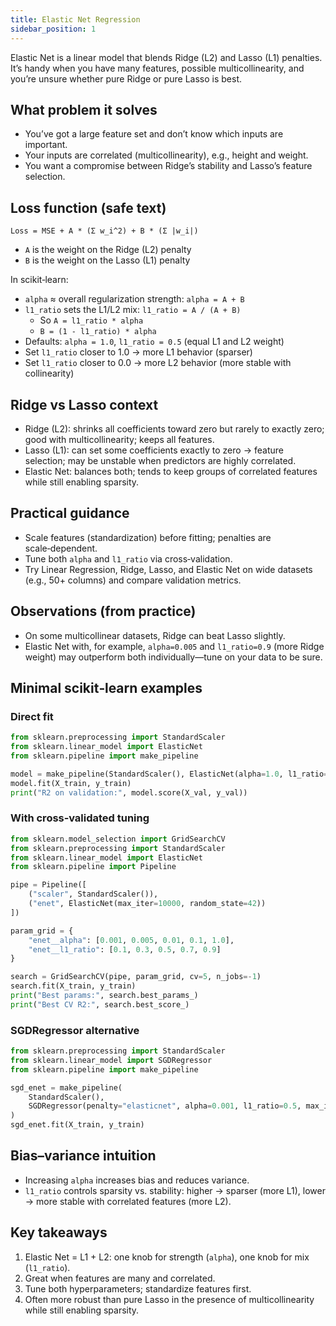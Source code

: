 ```yaml
---
title: Elastic Net Regression
sidebar_position: 1
---
```


Elastic Net is a linear model that blends Ridge (L2) and Lasso (L1) penalties. It’s handy when you have many features, possible multicollinearity, and you’re unsure whether pure Ridge or pure Lasso is best.

## What problem it solves
- You’ve got a large feature set and don’t know which inputs are important.
- Your inputs are correlated (multicollinearity), e.g., height and weight.
- You want a compromise between Ridge’s stability and Lasso’s feature selection.

## Loss function (safe text)
`Loss = MSE + A * (Σ w_i^2) + B * (Σ |w_i|)`

- `A` is the weight on the Ridge (L2) penalty
- `B` is the weight on the Lasso (L1) penalty

In scikit‑learn:
- `alpha` ≈ overall regularization strength: `alpha = A + B`
- `l1_ratio` sets the L1/L2 mix: `l1_ratio = A / (A + B)`
  - So `A = l1_ratio * alpha`
  - `B = (1 - l1_ratio) * alpha`
- Defaults: `alpha = 1.0`, `l1_ratio = 0.5` (equal L1 and L2 weight)
- Set `l1_ratio` closer to 1.0 → more L1 behavior (sparser)
- Set `l1_ratio` closer to 0.0 → more L2 behavior (more stable with collinearity)

## Ridge vs Lasso context
- Ridge (L2): shrinks all coefficients toward zero but rarely to exactly zero; good with multicollinearity; keeps all features.
- Lasso (L1): can set some coefficients exactly to zero → feature selection; may be unstable when predictors are highly correlated.
- Elastic Net: balances both; tends to keep groups of correlated features while still enabling sparsity.

## Practical guidance
- Scale features (standardization) before fitting; penalties are scale‑dependent.
- Tune both `alpha` and `l1_ratio` via cross‑validation.
- Try Linear Regression, Ridge, Lasso, and Elastic Net on wide datasets (e.g., 50+ columns) and compare validation metrics.

## Observations (from practice)
- On some multicollinear datasets, Ridge can beat Lasso slightly.
- Elastic Net with, for example, `alpha=0.005` and `l1_ratio=0.9` (more Ridge weight) may outperform both individually—tune on your data to be sure.

## Minimal scikit‑learn examples

### Direct fit
```python
from sklearn.preprocessing import StandardScaler
from sklearn.linear_model import ElasticNet
from sklearn.pipeline import make_pipeline

model = make_pipeline(StandardScaler(), ElasticNet(alpha=1.0, l1_ratio=0.5, random_state=42))
model.fit(X_train, y_train)
print("R2 on validation:", model.score(X_val, y_val))
```

### With cross‑validated tuning
```python
from sklearn.model_selection import GridSearchCV
from sklearn.preprocessing import StandardScaler
from sklearn.linear_model import ElasticNet
from sklearn.pipeline import Pipeline

pipe = Pipeline([
    ("scaler", StandardScaler()),
    ("enet", ElasticNet(max_iter=10000, random_state=42))
])

param_grid = {
    "enet__alpha": [0.001, 0.005, 0.01, 0.1, 1.0],
    "enet__l1_ratio": [0.1, 0.3, 0.5, 0.7, 0.9]
}

search = GridSearchCV(pipe, param_grid, cv=5, n_jobs=-1)
search.fit(X_train, y_train)
print("Best params:", search.best_params_)
print("Best CV R2:", search.best_score_)
```

### SGDRegressor alternative
```python
from sklearn.preprocessing import StandardScaler
from sklearn.linear_model import SGDRegressor
from sklearn.pipeline import make_pipeline

sgd_enet = make_pipeline(
    StandardScaler(),
    SGDRegressor(penalty="elasticnet", alpha=0.001, l1_ratio=0.5, max_iter=2000, tol=1e-3, random_state=42)
)
sgd_enet.fit(X_train, y_train)
```

## Bias–variance intuition
- Increasing `alpha` increases bias and reduces variance.
- `l1_ratio` controls sparsity vs. stability: higher → sparser (more L1), lower → more stable with correlated features (more L2).

## Key takeaways
1. Elastic Net = L1 + L2: one knob for strength (`alpha`), one knob for mix (`l1_ratio`).
2. Great when features are many and correlated.
3. Tune both hyperparameters; standardize features first.
4. Often more robust than pure Lasso in the presence of multicollinearity while still enabling sparsity.
